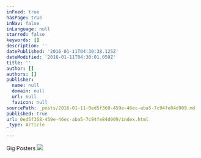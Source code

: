 ```yaml
---
inFeed: true
hasPage: true
inNav: false
inLanguage: null
starred: false
keywords: []
description: ''
datePublished: '2016-01-11T04:30:38.125Z'
dateModified: '2016-01-11T04:30:01.059Z'
title: ''
author: []
authors: []
publisher:
  name: null
  domain: null
  url: null
  favicon: null
sourcePath: _posts/2016-01-11-0ed5f368-459e-46ec-aba5-7c94fe84d909.md
published: true
url: 0ed5f368-459e-46ec-aba5-7c94fe84d909/index.html
_type: Article

---
```

Gig Posters
![](https://the-grid-user-content.s3-us-west-2.amazonaws.com/79da2b65-8a4b-484c-8b37-bd2fa5103a3d.jpg)